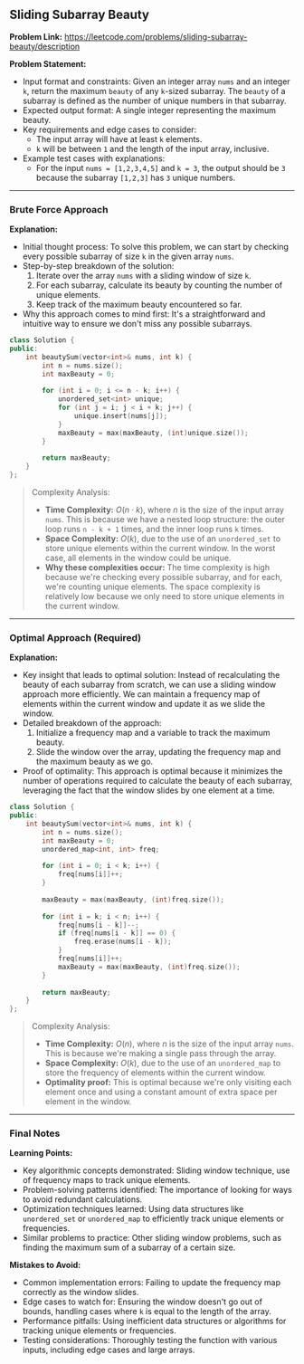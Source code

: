 ## Sliding Subarray Beauty
**Problem Link:** https://leetcode.com/problems/sliding-subarray-beauty/description

**Problem Statement:**
- Input format and constraints: Given an integer array `nums` and an integer `k`, return the maximum `beauty` of any `k`-sized subarray. The `beauty` of a subarray is defined as the number of unique numbers in that subarray.
- Expected output format: A single integer representing the maximum beauty.
- Key requirements and edge cases to consider: 
  - The input array will have at least `k` elements.
  - `k` will be between `1` and the length of the input array, inclusive.
- Example test cases with explanations:
  - For the input `nums = [1,2,3,4,5]` and `k = 3`, the output should be `3` because the subarray `[1,2,3]` has `3` unique numbers.

---

### Brute Force Approach

**Explanation:**
- Initial thought process: To solve this problem, we can start by checking every possible subarray of size `k` in the given array `nums`.
- Step-by-step breakdown of the solution:
  1. Iterate over the array `nums` with a sliding window of size `k`.
  2. For each subarray, calculate its beauty by counting the number of unique elements.
  3. Keep track of the maximum beauty encountered so far.
- Why this approach comes to mind first: It's a straightforward and intuitive way to ensure we don't miss any possible subarrays.

```cpp
class Solution {
public:
    int beautySum(vector<int>& nums, int k) {
        int n = nums.size();
        int maxBeauty = 0;
        
        for (int i = 0; i <= n - k; i++) {
            unordered_set<int> unique;
            for (int j = i; j < i + k; j++) {
                unique.insert(nums[j]);
            }
            maxBeauty = max(maxBeauty, (int)unique.size());
        }
        
        return maxBeauty;
    }
};
```

> Complexity Analysis:
> - **Time Complexity:** $O(n \cdot k)$, where $n$ is the size of the input array `nums`. This is because we have a nested loop structure: the outer loop runs `n - k + 1` times, and the inner loop runs `k` times.
> - **Space Complexity:** $O(k)$, due to the use of an `unordered_set` to store unique elements within the current window. In the worst case, all elements in the window could be unique.
> - **Why these complexities occur:** The time complexity is high because we're checking every possible subarray, and for each, we're counting unique elements. The space complexity is relatively low because we only need to store unique elements in the current window.

---

### Optimal Approach (Required)

**Explanation:**
- Key insight that leads to optimal solution: Instead of recalculating the beauty of each subarray from scratch, we can use a sliding window approach more efficiently. We can maintain a frequency map of elements within the current window and update it as we slide the window.
- Detailed breakdown of the approach:
  1. Initialize a frequency map and a variable to track the maximum beauty.
  2. Slide the window over the array, updating the frequency map and the maximum beauty as we go.
- Proof of optimality: This approach is optimal because it minimizes the number of operations required to calculate the beauty of each subarray, leveraging the fact that the window slides by one element at a time.

```cpp
class Solution {
public:
    int beautySum(vector<int>& nums, int k) {
        int n = nums.size();
        int maxBeauty = 0;
        unordered_map<int, int> freq;
        
        for (int i = 0; i < k; i++) {
            freq[nums[i]]++;
        }
        
        maxBeauty = max(maxBeauty, (int)freq.size());
        
        for (int i = k; i < n; i++) {
            freq[nums[i - k]]--;
            if (freq[nums[i - k]] == 0) {
                freq.erase(nums[i - k]);
            }
            freq[nums[i]]++;
            maxBeauty = max(maxBeauty, (int)freq.size());
        }
        
        return maxBeauty;
    }
};
```

> Complexity Analysis:
> - **Time Complexity:** $O(n)$, where $n$ is the size of the input array `nums`. This is because we're making a single pass through the array.
> - **Space Complexity:** $O(k)$, due to the use of an `unordered_map` to store the frequency of elements within the current window.
> - **Optimality proof:** This is optimal because we're only visiting each element once and using a constant amount of extra space per element in the window.

---

### Final Notes

**Learning Points:**
- Key algorithmic concepts demonstrated: Sliding window technique, use of frequency maps to track unique elements.
- Problem-solving patterns identified: The importance of looking for ways to avoid redundant calculations.
- Optimization techniques learned: Using data structures like `unordered_set` or `unordered_map` to efficiently track unique elements or frequencies.
- Similar problems to practice: Other sliding window problems, such as finding the maximum sum of a subarray of a certain size.

**Mistakes to Avoid:**
- Common implementation errors: Failing to update the frequency map correctly as the window slides.
- Edge cases to watch for: Ensuring the window doesn't go out of bounds, handling cases where `k` is equal to the length of the array.
- Performance pitfalls: Using inefficient data structures or algorithms for tracking unique elements or frequencies.
- Testing considerations: Thoroughly testing the function with various inputs, including edge cases and large arrays.